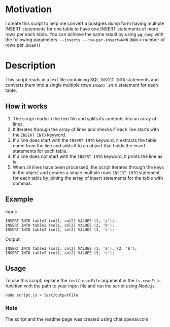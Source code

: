 # Motivation

I create this script to help me convert a postgres dump form having multiple INSERT statements for one table to have one INSERT statements of more rows per each table. You can achieve the same result by using `pg_dump` with the following parameters: `--inserts --row-per-insert=NNN` (`NNN` = number of rows per `INSERT`)

# Description

This script reads in a text file containing SQL `INSERT INTO` statements and converts them into a single multiple rows `INSERT INTO` statement for each table.

## How it works

1. The script reads in the text file and splits its contents into an array of lines.
2. It iterates through the array of lines and checks if each line starts with the `INSERT INTO` keyword.
3. If a line does start with the `INSERT INTO` keyword, it extracts the table name from the line and adds it to an object that holds the insert statements for each table.
4. If a line does not start with the `INSERT INTO` keyword, it prints the line as is.
5. When all lines have been processed, the script iterates through the keys in the object and creates a single multiple rows `INSERT INTO` statement for each table by joining the array of insert statements for the table with commas.

## Example

Input:
```
INSERT INTO table1 (col1, col2) VALUES (1, 'a');
INSERT INTO table1 (col1, col2) VALUES (2, 'b');
INSERT INTO table2 (col1, col2) VALUES (3, 'c');
```

Output:
```
INSERT INTO table1 (col1, col2) VALUES (1, 'a'), (2, 'b');
INSERT INTO table2 (col1, col2) VALUES (3, 'c');
```

## Usage

To use this script, replace the `test/inputFile` argument in the `fs.readFile` function with the path to your input file and run the script using Node.js.
```
node script.js > test/outputFile
```

### Note

The script and the readme page was created using chat.openai.com
